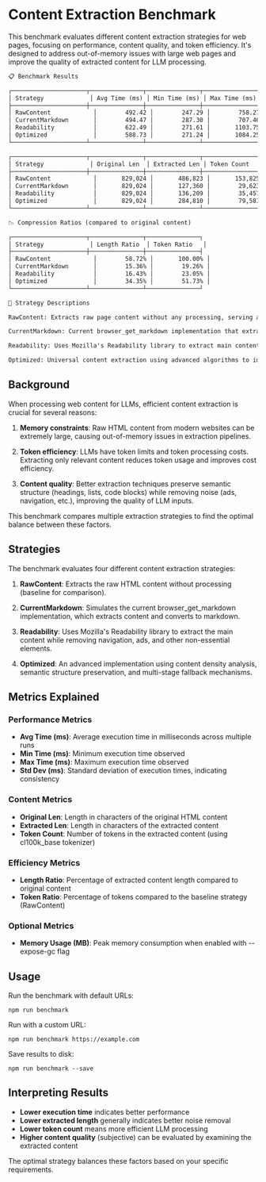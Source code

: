 # Content Extraction Benchmark

This benchmark evaluates different content extraction strategies for web pages, focusing on performance, content quality, and token efficiency. It's designed to address out-of-memory issues with large web pages and improve the quality of extracted content for LLM processing.

```md
📋 Benchmark Results

┌─────────────────────┬───────────────┬───────────────┬───────────────┬───────────────┐
│ Strategy             │ Avg Time (ms) │ Min Time (ms) │ Max Time (ms) │ Std Dev (ms)  │
├─────────────────────┼───────────────┼───────────────┼───────────────┼───────────────┤
│ RawContent            │        492.42 │        247.29 │        758.27 │        212.19 │
│ CurrentMarkdown       │        494.47 │        287.30 │        707.46 │        206.10 │
│ Readability           │        622.49 │        271.61 │       1103.75 │        334.54 │
│ Optimized             │        588.73 │        271.24 │       1084.25 │        318.71 │
└─────────────────────┴───────────────┴───────────────┴───────────────┴───────────────┘

┌─────────────────────┬───────────────┬───────────────┬───────────────┐
│ Strategy             │ Original Len  │ Extracted Len │ Token Count   │
├─────────────────────┼───────────────┼───────────────┼───────────────┤
│ RawContent            │       829,024 │       486,823 │       153,825 │
│ CurrentMarkdown       │       829,024 │       127,360 │        29,623 │
│ Readability           │       829,024 │       136,209 │        35,457 │
│ Optimized             │       829,024 │       284,810 │        79,581 │
└─────────────────────┴───────────────┴───────────────┴───────────────┘

📉 Compression Ratios (compared to original content)

┌─────────────────────┬───────────────┬───────────────┐
│ Strategy             │ Length Ratio  │ Token Ratio   │
├─────────────────────┼───────────────┼───────────────┤
│ RawContent            │        58.72% │       100.00% │
│ CurrentMarkdown       │        15.36% │        19.26% │
│ Readability           │        16.43% │        23.05% │
│ Optimized             │        34.35% │        51.73% │
└─────────────────────┴───────────────┴───────────────┘

📝 Strategy Descriptions

RawContent: Extracts raw page content without any processing, serving as baseline for comparison.

CurrentMarkdown: Current browser_get_markdown implementation that extracts page content and converts to markdown.

Readability: Uses Mozilla's Readability library to extract main content while removing navigation, ads, and non-essential elements.

Optimized: Universal content extraction using advanced algorithms to identify and extract the most valuable content while preserving semantic structure and optimizing for token efficiency.
```

## Background

When processing web content for LLMs, efficient content extraction is crucial for several reasons:

1. **Memory constraints**: Raw HTML content from modern websites can be extremely large, causing out-of-memory issues in extraction pipelines.

2. **Token efficiency**: LLMs have token limits and token processing costs. Extracting only relevant content reduces token usage and improves cost efficiency.

3. **Content quality**: Better extraction techniques preserve semantic structure (headings, lists, code blocks) while removing noise (ads, navigation, etc.), improving the quality of LLM inputs.

This benchmark compares multiple extraction strategies to find the optimal balance between these factors.

## Strategies

The benchmark evaluates four different content extraction strategies:

1. **RawContent**: Extracts the raw HTML content without processing (baseline for comparison).

2. **CurrentMarkdown**: Simulates the current browser_get_markdown implementation, which extracts content and converts to markdown.

3. **Readability**: Uses Mozilla's Readability library to extract the main content while removing navigation, ads, and other non-essential elements.

4. **Optimized**: An advanced implementation using content density analysis, semantic structure preservation, and multi-stage fallback mechanisms.

## Metrics Explained

### Performance Metrics

- **Avg Time (ms)**: Average execution time in milliseconds across multiple runs
- **Min Time (ms)**: Minimum execution time observed
- **Max Time (ms)**: Maximum execution time observed
- **Std Dev (ms)**: Standard deviation of execution times, indicating consistency

### Content Metrics

- **Original Len**: Length in characters of the original HTML content
- **Extracted Len**: Length in characters of the extracted content
- **Token Count**: Number of tokens in the extracted content (using cl100k_base tokenizer)

### Efficiency Metrics

- **Length Ratio**: Percentage of extracted content length compared to original content
- **Token Ratio**: Percentage of tokens compared to the baseline strategy (RawContent)

### Optional Metrics

- **Memory Usage (MB)**: Peak memory consumption when enabled with --expose-gc flag

## Usage

Run the benchmark with default URLs:

```
npm run benchmark
```

Run with a custom URL:

```
npm run benchmark https://example.com
```

Save results to disk:

```
npm run benchmark --save
```

## Interpreting Results

- **Lower execution time** indicates better performance
- **Lower extracted length** generally indicates better noise removal
- **Lower token count** means more efficient LLM processing
- **Higher content quality** (subjective) can be evaluated by examining the extracted content

The optimal strategy balances these factors based on your specific requirements.
